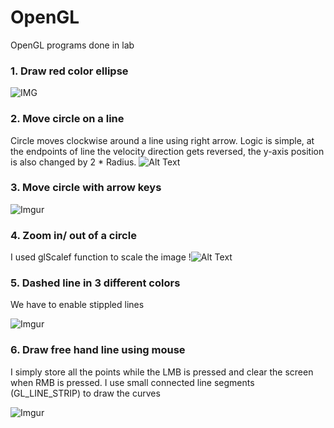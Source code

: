 # OpenGL
OpenGL programs done in lab

### 1. Draw red color ellipse
![IMG](http://i67.tinypic.com/k1qah2.png)

### 2. Move circle on a line
Circle moves clockwise around a line using right arrow. Logic is simple, at the endpoints of line the velocity direction gets reversed, the y-axis position is also changed by 2 * Radius. 
![Alt Text](https://thumbs.gfycat.com/ImaginaryOrdinaryHorseshoecrab-size_restricted.gif)

### 3. Move circle with arrow keys
![Imgur](https://i.imgur.com/kel6jYm.png)

### 4. Zoom in/ out of a circle
I used glScalef function to scale the image
!![Alt Text](https://thumbs.gfycat.com/DeliriousNeglectedGoldenmantledgroundsquirrel-size_restricted.gif)

### 5. Dashed line in 3 different colors
We have to enable stippled lines

![Imgur](https://i.imgur.com/gb94TKA.png)

### 6. Draw free hand line using mouse
I simply store all the points while the LMB is pressed and clear the screen when RMB is pressed. I use small connected line segments (GL_LINE_STRIP) to draw the curves

![Imgur](https://i.imgur.com/JMJq6rT.png)
